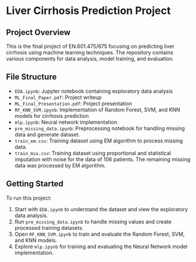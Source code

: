 # Liver Cirrhosis Prediction Project
## Project Overview
This is the final project of EN.601.475/675 focusing on predicting liver cirrhosis using machine learning techniques. The repository contains various components for data analysis, model training, and evaluation.

## File Structure
* `EDA.ipynb`: Jupyter notebook containing exploratory data analysis
* `ML_Final_Paper.pdf`: Project writeup
* `ML_Final_Presentation.pdf`: Project presentation
* `RF_KNN_SVM.ipynb`: Implementation of Random Forest, SVM, and KNN models for cirrhosis prediction
* `mlp.ipynb`: Neural network implementation
* `pre_missing_data.ipynb`: Preprocessing notebook for handling missing data and generate dataset.
* `train_em.csv`: Training dataset using EM algorithm to process missing data.
* `train_mix.csv`: Training dataset using proportional and statistical imputation with noise for the data of 106 patients. The remaining missing data was processed by EM algorithm.

## Getting Started
To run this project:
1. Start with `EDA.ipynb` to understand the dataset and view the exploratory data analysis.
2. Run `pre_missing_data.ipynb` to handle missing values and create processed training datasets.
3. Open `RF_KNN_SVM.ipynb` to train and evaluate the Random Forest, SVM, and KNN models.
4. Explore `mlp.ipynb` for training and evaluating the Neural Network model implementation.
